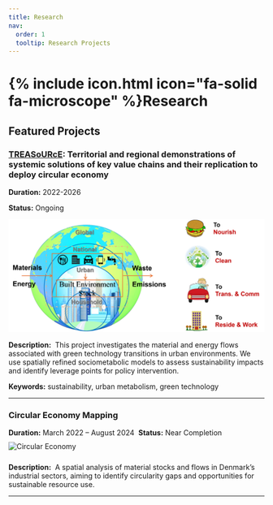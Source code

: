 ```yaml
---
title: Research
nav:
  order: 1
  tooltip: Research Projects
---
```


# {% include icon.html icon="fa-solid fa-microscope" %}Research

## Featured Projects

### <i class="fa-solid fa-leaf"></i> [TREASoURcE](https://treasource.eu/): Territorial and regional demonstrations of systemic solutions of key value chains and their replication to deploy circular economy
**Duration:** 2022-2026

**Status:** Ongoing 

![Overview Image](images/overview.png)

**Description:**  
This project investigates the material and energy flows associated with green technology transitions in urban environments. We use spatially refined sociometabolic models to assess sustainability impacts and identify leverage points for policy intervention.

**Keywords:** sustainability, urban metabolism, green technology

---

### <i class="fa-solid fa-recycle"></i> Circular Economy Mapping
**Duration:** March 2022 – August 2024  
**Status:** Near Completion  
<img src="images/circular.jpg" alt="Circular Economy" width="50%" style="margin: 10px 0;">

**Description:**  
A spatial analysis of material stocks and flows in Denmark’s industrial sectors, aiming to identify circularity gaps and opportunities for sustainable resource use.

---

